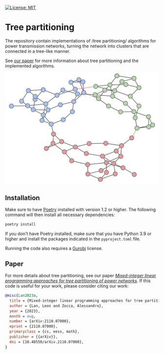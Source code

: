 [![License: MIT](https://img.shields.io/badge/License-MIT-yellow.svg)](https://opensource.org/licenses/MIT)

# Tree partitioning
The repository contain implementations of /tree partitioning/ algorithms for power transmission networks, turning the network into clusters that are connected in a tree-like manner.

See [our paper](#paper) for more information about tree partitioning and the implemented algorithms.

![ALNS logo](IEEE-73.jpg)

## Installation
Make sure to have [Poetry](https://python-poetry.org/) installed with version 1.2 or higher. 
The following command will then install all necessary dependencies:

```bash
poetry install
```

If you don't have Poetry installed, make sure that you have Python 3.9 or higher and install the packages indicated in the `pyproject.toml` file. 

Running the code also requires a [Gurobi](https://www.gurobi.com/) license. 

## Paper

For more details about tree partitioning, see our paper [*Mixed-integer linear programming approaches for tree partitioning of power networks*](https://arxiv.org/abs/2110.07000). If this code is useful for your work, please consider citing our work:

``` bibtex
@misc{Lan2023a,
  title = {Mixed-integer linear programming approaches for tree partitioning of power networks},
  author = {Lan, Leon and Zocca, Alessandro},
  year = {2023},
  month = aug,
  number = {arXiv:2110.07000},
  eprint = {2110.07000},
  primaryclass = {cs, eess, math},
  publisher = {{arXiv}},
  doi = {10.48550/arXiv.2110.07000},
}
```

